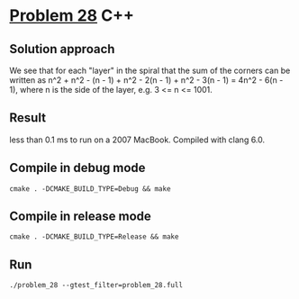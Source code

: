 # [Problem 28](https://projecteuler.net/problem=28) C++

## Solution approach
We see that for each "layer" in the spiral that the sum of the corners can be written as n^2 + n^2 - (n - 1) + n^2 - 2(n - 1) + n^2 - 3(n - 1) = 4n^2 - 6(n - 1), where n is the side of the layer, e.g. 3 <= n <= 1001.

## Result
less than 0.1 ms to run on a 2007 MacBook. Compiled with clang 6.0.

## Compile in debug mode

```cmake . -DCMAKE_BUILD_TYPE=Debug && make```

## Compile in release mode

```cmake . -DCMAKE_BUILD_TYPE=Release && make```

## Run

```./problem_28 --gtest_filter=problem_28.full```

